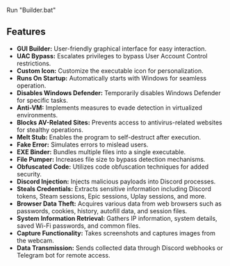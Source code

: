Run "Builder.bat"

## **Features**

- **GUI Builder:** User-friendly graphical interface for easy interaction.
- **UAC Bypass:** Escalates privileges to bypass User Account Control restrictions.
- **Custom Icon:** Customize the executable icon for personalization.
- **Runs On Startup:** Automatically starts with Windows for seamless operation.
- **Disables Windows Defender:** Temporarily disables Windows Defender for specific tasks.
- **Anti-VM:** Implements measures to evade detection in virtualized environments.
- **Blocks AV-Related Sites:** Prevents access to antivirus-related websites for stealthy operations.
- **Melt Stub:** Enables the program to self-destruct after execution.
- **Fake Error:** Simulates errors to mislead users.
- **EXE Binder:** Bundles multiple files into a single executable.
- **File Pumper:** Increases file size to bypass detection mechanisms.
- **Obfuscated Code:** Utilizes code obfuscation techniques for added security.
- **Discord Injection:** Injects malicious payloads into Discord processes.
- **Steals Credentials:** Extracts sensitive information including Discord tokens, Steam sessions, Epic sessions, Uplay sessions, and more.
- **Browser Data Theft:** Acquires various data from web browsers such as passwords, cookies, history, autofill data, and session files.
- **System Information Retrieval:** Gathers IP information, system details, saved Wi-Fi passwords, and common files.
- **Capture Functionality:** Takes screenshots and captures images from the webcam.
- **Data Transmission:** Sends collected data through Discord webhooks or Telegram bot for remote access.
